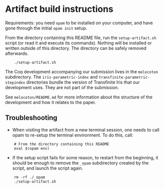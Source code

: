 # Artifact build instructions

Requirements: you need `opam` to be installed on your computer, and have gone
through the initial `opam init` setup.

From the directory containing this README file, run the `setup-artifact.sh`
script (or read it and execute its commands). Nothing will be installed or
written outside of this directory. The directory can be safely removed
afterwards.

```
    ./setup-artifact.sh
```

The Coq development accompanying our submission lives in the `melocoton`
subdirectory. The `iris-parametric-index` and `transfinite-parametric-stepindex`
directories bundle the version of Transfinite Iris that our development uses.
They are not part of the submission.

See `melocoton/README.md` for more information about the structure of the
development and how it relates to the paper.


## Troubleshooting

- When visiting the artifact from a new terminal session, one needs to call opam
to re-setup the terminal environment. To do this, call:

```
    # From the directory containing this README
    eval $(opam env)
```


- If the setup script fails for some reason, to restart from the beginning, it
should be enough to remove the `_opam` subdirectory created by the script, and
launch the script again.

```
    rm -rf ./_opam
    ./setup-artifact.sh
```
